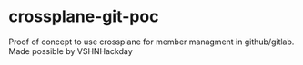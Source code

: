# crossplane-git-poc
Proof of concept to use crossplane for member managment in github/gitlab. Made possible by VSHNHackday
